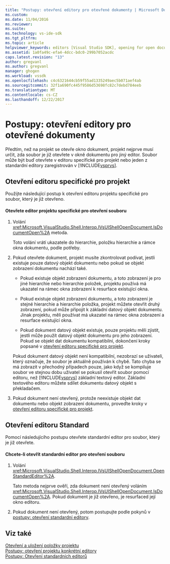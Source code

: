```yaml
---
title: "Postupy: otevření editory pro otevřené dokumenty | Microsoft Docs"
ms.custom: 
ms.date: 11/04/2016
ms.reviewer: 
ms.suite: 
ms.technology: vs-ide-sdk
ms.tgt_pltfrm: 
ms.topic: article
helpviewer_keywords: editors [Visual Studio SDK], opening for open documents
ms.assetid: 1a0fa49c-efa4-4dcc-bdc0-299b7052acdc
caps.latest.revision: "13"
author: gregvanl
ms.author: gregvanl
manager: ghogen
ms.workload: vssdk
ms.openlocfilehash: c4c6321644cb59f55ad1335249aec5b071aef4ab
ms.sourcegitcommit: 32f1a690fc445f9586d53698fc82c7debd784eeb
ms.translationtype: MT
ms.contentlocale: cs-CZ
ms.lasthandoff: 12/22/2017
---
```

# <a name="how-to-open-editors-for-open-documents"></a>Postupy: otevření editory pro otevřené dokumenty
Předtím, než na projekt se otevře okno dokument, projekt nejprve musí určit, zda soubor je již otevřete v okně dokumentu pro jiný editor. Soubor může být buď otevřete v editoru specifické pro projekt nebo jeden z standardní editory zaregistrován v [!INCLUDE[vsprvs](../code-quality/includes/vsprvs_md.md)].  
  
## <a name="opening-a-project-specific-editor"></a>Otevření editoru specifické pro projekt  
 Použijte následující postup k otevření editoru projektu specifické pro soubor, který je již otevřeno.  
  
#### <a name="to-open-a-project-specific-editor-for-an-open-file"></a>Otevřete editor projektu specifické pro otevření souboru  
  
1.  Volání <xref:Microsoft.VisualStudio.Shell.Interop.IVsUIShellOpenDocument.IsDocumentOpen%2A> metoda.  
  
     Toto volání vrátí ukazatele do hierarchie, položku hierarchie a rámce okna dokumentu, podle potřeby.  
  
2.  Pokud otevřete dokument, projekt musíte zkontrolovat podívat, jestli existuje pouze datový objekt dokumentu nebo pokud se objekt zobrazení dokumentu nachází také.  
  
    -   Pokud existuje objekt zobrazení dokumentu, a toto zobrazení je pro jiné hierarchie nebo hierarchie položek, projektu používá má ukazatel na rámec okna zobrazení k resurface existující okna.  
  
    -   Pokud existuje objekt zobrazení dokumentu, a toto zobrazení je stejné hierarchie a hierarchie položka, projekt můžete otevřít druhý zobrazení, pokud může připojit k základní datový objekt dokumentu. Jinak projektu, měli používat má ukazatel na rámec okna zobrazení a resurface existující okna.  
  
    -   Pokud dokument datový objekt existuje, pouze projektu měli zjistit, jestli může použít datový objekt dokumentu pro jeho zobrazení. Pokud se objekt dat dokumentu kompatibilní, dokončení kroky popsané v [otevření editoru specifické pro projekt](../extensibility/how-to-open-project-specific-editors.md).  
  
     Pokud dokument datový objekt není kompatibilní, nezobrazí se uživateli, který označuje, že soubor je aktuálně používán k chybě. Tato chyba se má zobrazit v přechodný případech pouze, jako když se kompiluje soubor ve stejnou dobu uživatel se pokusil otevřít soubor pomocí editoru, než [!INCLUDE[vsprvs](../code-quality/includes/vsprvs_md.md)] základní textový editor. Základní textového editoru můžete sdílet dokumentu datový objekt s překladačem.  
  
3.  Pokud dokument není otevřený, protože neexistuje objekt dat dokumentu nebo objekt zobrazení dokumentu, proveďte kroky v [otevření editoru specifické pro projekt](../extensibility/how-to-open-project-specific-editors.md).  
  
## <a name="opening-a-standard-editor"></a>Otevření editoru Standard  
 Pomocí následujícího postupu otevřete standardní editor pro soubor, který je již otevřete.  
  
#### <a name="to-open-a-standard-editor-for-an-open-file"></a>Chcete-li otevřít standardní editor pro otevření souboru  
  
1.  Volání <xref:Microsoft.VisualStudio.Shell.Interop.IVsUIShellOpenDocument.OpenStandardEditor%2A>.  
  
     Tato metoda nejprve ověří, zda dokument není otevřený voláním <xref:Microsoft.VisualStudio.Shell.Interop.IVsUIShellOpenDocument.IsDocumentOpen%2A>. Pokud dokument je již otevřeno, je resurfaced její okno editoru.  
  
2.  Pokud dokument není otevřený, potom postupujte podle pokynů v [postupy: otevření standardní editory](../extensibility/how-to-open-standard-editors.md).  
  
## <a name="see-also"></a>Viz také  
 [Otevření a uložení položky projektu](../extensibility/internals/opening-and-saving-project-items.md)   
 [Postupy: otevření projektu konkrétní editory](../extensibility/how-to-open-project-specific-editors.md)   
 [Postupy: Otevření standardních editorů](../extensibility/how-to-open-standard-editors.md)